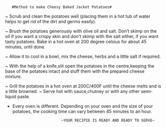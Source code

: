        #Method to make Cheesy Baked Jacket Potatoes#

~ Scrub and clean the potatoes well (placing them in a hot tub of water helps to get rid of the dirt and germs easily).

~ Brush the potatoes generously with olive oil and salt. Don’t skimp on the oil if you want a crispy skin and don't skimp 
  with the salt either, if you want tasty potatoes.
  Bake in a hot oven at 200 degree celsius for about 45 minutes, until done.
  
~ Allow it to cool in a bowl, mix the cheese, herbs and a little salt if required.

~ With the help of a knife,slit open the potatoes in the centre,keeping the base of the potatoes intact and stuff them 
  with the prepared cheese mixture.

~ Grill the potatoes in a hot oven at 200C/400F until the cheese melts and is a little browned.
~ Serve hot with sauce,chutney or with any other semi-liquid paste.

* Every oven is different. Depending on your oven and the size of your potatoes, the cooking time can vary between 45 
  minutes to an hour.

                            ~YOUR RECIPIE IS READY AND READY TO SERVE~ 

